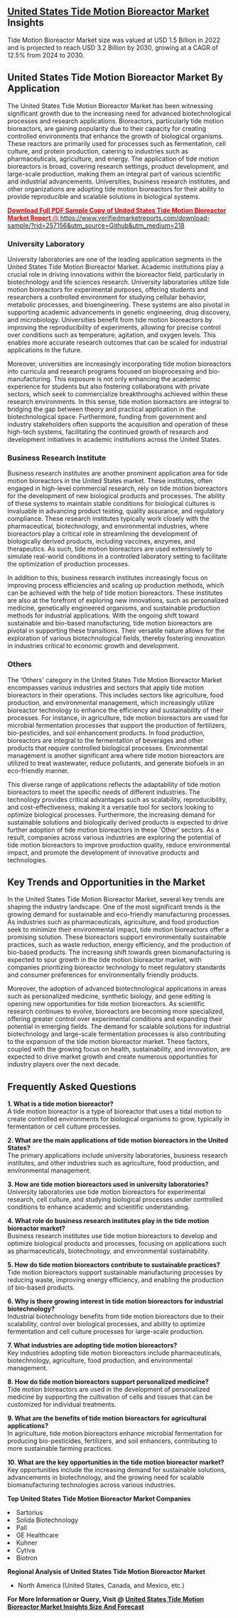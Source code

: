 <h2><a href="https://www.verifiedmarketreports.com/download-sample/?rid=257156&amp;utm_source=Github&amp;utm_medium=218" target="_blank">United States Tide Motion Bioreactor Market</a> Insights</h2><p>Tide Motion Bioreactor Market size was valued at USD 1.5 Billion in 2022 and is projected to reach USD 3.2 Billion by 2030, growing at a CAGR of 12.5% from 2024 to 2030.</p><p><div> <h2>United States Tide Motion Bioreactor Market By Application</h2> <p>The United States Tide Motion Bioreactor Market has been witnessing significant growth due to the increasing need for advanced biotechnological processes and research applications. Bioreactors, particularly tide motion bioreactors, are gaining popularity due to their capacity for creating controlled environments that enhance the growth of biological organisms. These reactors are primarily used for processes such as fermentation, cell culture, and protein production, catering to industries such as pharmaceuticals, agriculture, and energy. The application of tide motion bioreactors is broad, covering research settings, product development, and large-scale production, making them an integral part of various scientific and industrial advancements. Universities, business research institutes, and other organizations are adopting tide motion bioreactors for their ability to provide reproducible and scalable solutions in biological systems. <a href="#"><p><span class=""><span style="color: #ff0000;"><strong>Download Full PDF Sample Copy of United States Tide Motion Bioreactor Market Report</strong> @ </span><a href="https://www.verifiedmarketreports.com/download-sample/?rid=257156&amp;utm_source=Github&amp;utm_medium=218" target="_blank">https://www.verifiedmarketreports.com/download-sample/?rid=257156&amp;utm_source=Github&amp;utm_medium=218</a></span></p></a></p> <h3>University Laboratory</h3> <p>University laboratories are one of the leading application segments in the United States Tide Motion Bioreactor Market. Academic institutions play a crucial role in driving innovations within the bioreactor field, particularly in biotechnology and life sciences research. University laboratories utilize tide motion bioreactors for experimental purposes, offering students and researchers a controlled environment for studying cellular behavior, metabolic processes, and bioengineering. These systems are also pivotal in supporting academic advancements in genetic engineering, drug discovery, and microbiology. Universities benefit from tide motion bioreactors by improving the reproducibility of experiments, allowing for precise control over conditions such as temperature, agitation, and oxygen levels. This enables more accurate research outcomes that can be scaled for industrial applications in the future.</p> <p>Moreover, universities are increasingly incorporating tide motion bioreactors into curricula and research programs focused on bioprocessing and bio-manufacturing. This exposure is not only enhancing the academic experience for students but also fostering collaborations with private sectors, which seek to commercialize breakthroughs achieved within these research environments. In this sense, tide motion bioreactors are integral to bridging the gap between theory and practical application in the biotechnological space. Furthermore, funding from government and industry stakeholders often supports the acquisition and operation of these high-tech systems, facilitating the continued growth of research and development initiatives in academic institutions across the United States.</p> <h3>Business Research Institute</h3> <p>Business research institutes are another prominent application area for tide motion bioreactors in the United States market. These institutes, often engaged in high-level commercial research, rely on tide motion bioreactors for the development of new biological products and processes. The ability of these systems to maintain stable conditions for biological cultures is invaluable in advancing product testing, quality assurance, and regulatory compliance. These research institutes typically work closely with the pharmaceutical, biotechnology, and environmental industries, where bioreactors play a critical role in streamlining the development of biologically derived products, including vaccines, enzymes, and therapeutics. As such, tide motion bioreactors are used extensively to simulate real-world conditions in a controlled laboratory setting to facilitate the optimization of production processes.</p> <p>In addition to this, business research institutes increasingly focus on improving process efficiencies and scaling up production methods, which can be achieved with the help of tide motion bioreactors. These institutes are also at the forefront of exploring new innovations, such as personalized medicine, genetically engineered organisms, and sustainable production methods for industrial applications. With the ongoing shift toward sustainable and bio-based manufacturing, tide motion bioreactors are pivotal in supporting these transitions. Their versatile nature allows for the exploration of various biotechnological fields, thereby fostering innovation in industries critical to economic growth and development.</p> <h3>Others</h3> <p>The 'Others' category in the United States Tide Motion Bioreactor Market encompasses various industries and sectors that apply tide motion bioreactors in their operations. This includes sectors like agriculture, food production, and environmental management, which increasingly utilize bioreactor technology to enhance the efficiency and sustainability of their processes. For instance, in agriculture, tide motion bioreactors are used for microbial fermentation processes that support the production of fertilizers, bio-pesticides, and soil enhancement products. In food production, bioreactors are integral to the fermentation of beverages and other products that require controlled biological processes. Environmental management is another significant area where tide motion bioreactors are utilized to treat wastewater, reduce pollutants, and generate biofuels in an eco-friendly manner.</p> <p>This diverse range of applications reflects the adaptability of tide motion bioreactors to meet the specific needs of different industries. The technology provides critical advantages such as scalability, reproducibility, and cost-effectiveness, making it a versatile tool for sectors looking to optimize biological processes. Furthermore, the increasing demand for sustainable solutions and biologically derived products is expected to drive further adoption of tide motion bioreactors in these 'Other' sectors. As a result, companies across various industries are exploring the potential of tide motion bioreactors to improve production quality, reduce environmental impact, and promote the development of innovative products and technologies.</p> <h2>Key Trends and Opportunities in the Market</h2> <p>In the United States Tide Motion Bioreactor Market, several key trends are shaping the industry landscape. One of the most significant trends is the growing demand for sustainable and eco-friendly manufacturing processes. As industries such as pharmaceuticals, agriculture, and food production seek to minimize their environmental impact, tide motion bioreactors offer a promising solution. These bioreactors support environmentally sustainable practices, such as waste reduction, energy efficiency, and the production of bio-based products. The increasing shift towards green biomanufacturing is expected to spur growth in the tide motion bioreactor market, with companies prioritizing bioreactor technology to meet regulatory standards and consumer preferences for environmentally friendly products.</p> <p>Moreover, the adoption of advanced biotechnological applications in areas such as personalized medicine, synthetic biology, and gene editing is opening new opportunities for tide motion bioreactors. As scientific research continues to evolve, bioreactors are becoming more specialized, offering greater control over experimental conditions and expanding their potential in emerging fields. The demand for scalable solutions for industrial biotechnology and large-scale fermentation processes is also contributing to the expansion of the tide motion bioreactor market. These factors, coupled with the growing focus on health, sustainability, and innovation, are expected to drive market growth and create numerous opportunities for industry players over the next decade.</p> <h2>Frequently Asked Questions</h2> <p><strong>1. What is a tide motion bioreactor?</strong><br> A tide motion bioreactor is a type of bioreactor that uses a tidal motion to create controlled environments for biological organisms to grow, typically in fermentation or cell culture processes.</p> <p><strong>2. What are the main applications of tide motion bioreactors in the United States?</strong><br> The primary applications include university laboratories, business research institutes, and other industries such as agriculture, food production, and environmental management.</p> <p><strong>3. How are tide motion bioreactors used in university laboratories?</strong><br> University laboratories use tide motion bioreactors for experimental research, cell culture, and studying biological processes under controlled conditions to enhance academic and scientific understanding.</p> <p><strong>4. What role do business research institutes play in the tide motion bioreactor market?</strong><br> Business research institutes use tide motion bioreactors to develop and optimize biological products and processes, focusing on applications such as pharmaceuticals, biotechnology, and environmental sustainability.</p> <p><strong>5. How do tide motion bioreactors contribute to sustainable practices?</strong><br> Tide motion bioreactors support sustainable manufacturing processes by reducing waste, improving energy efficiency, and enabling the production of bio-based products.</p> <p><strong>6. Why is there growing interest in tide motion bioreactors for industrial biotechnology?</strong><br> Industrial biotechnology benefits from tide motion bioreactors due to their scalability, control over biological processes, and ability to optimize fermentation and cell culture processes for large-scale production.</p> <p><strong>7. What industries are adopting tide motion bioreactors?</strong><br> Key industries adopting tide motion bioreactors include pharmaceuticals, biotechnology, agriculture, food production, and environmental management.</p> <p><strong>8. How do tide motion bioreactors support personalized medicine?</strong><br> Tide motion bioreactors are used in the development of personalized medicine by supporting the cultivation of cells and tissues that can be customized for individual treatments.</p> <p><strong>9. What are the benefits of tide motion bioreactors for agricultural applications?</strong><br> In agriculture, tide motion bioreactors enhance microbial fermentation for producing bio-pesticides, fertilizers, and soil enhancers, contributing to more sustainable farming practices.</p> <p><strong>10. What are the key opportunities in the tide motion bioreactor market?</strong><br> Key opportunities include the increasing demand for sustainable solutions, advancements in biotechnology, and the growing need for scalable biomanufacturing technologies across various industries.</p> </div></p><p><strong>Top United States Tide Motion Bioreactor Market Companies</strong></p><div data-test-id=""><p><li>Sartorius</li><li> Solida Biotechnology</li><li> Pall</li><li> GE Healthcare</li><li> Kuhner</li><li> Cytiva</li><li> Biotron</li></p><div><strong>Regional Analysis of&nbsp;United States Tide Motion Bioreactor Market</strong></div><ul><li dir="ltr"><p dir="ltr">North America&nbsp;(United States, Canada, and Mexico, etc.)</p></li></ul><p><strong>For More Information or Query, Visit @&nbsp;</strong><strong><a href="https://www.verifiedmarketreports.com/product/tide-motion-bioreactor-market/?utm_source=Github&amp;utm_medium=218" target="_blank">United States Tide Motion Bioreactor Market Insights Size And Forecast</a></strong></p></div>
